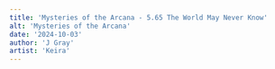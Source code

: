 ```yaml
---
title: 'Mysteries of the Arcana - 5.65 The World May Never Know'
alt: 'Mysteries of the Arcana'
date: '2024-10-03'
author: 'J Gray'
artist: 'Keira'
---
```

